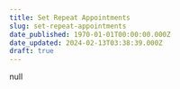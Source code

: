 ```yaml
---
title: Set Repeat Appointments
slug: set-repeat-appointments
date_published: 1970-01-01T00:00:00.000Z
date_updated: 2024-02-13T03:38:39.000Z
draft: true
---
```


null
